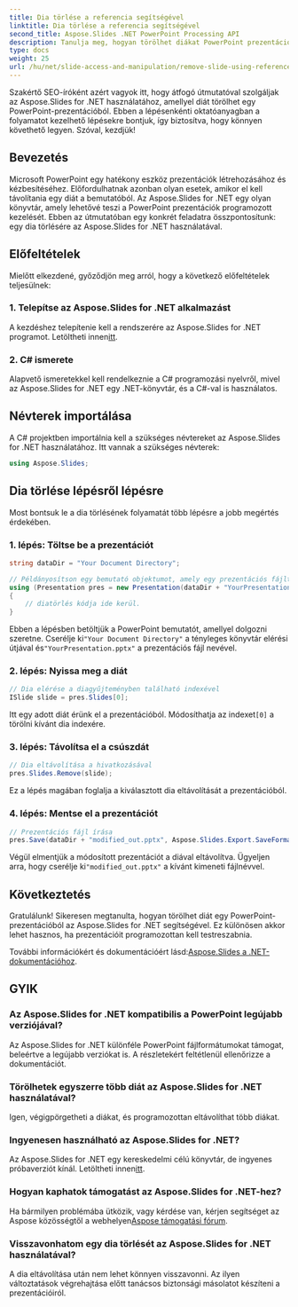 ```yaml
---
title: Dia törlése a referencia segítségével
linktitle: Dia törlése a referencia segítségével
second_title: Aspose.Slides .NET PowerPoint Processing API
description: Tanulja meg, hogyan törölhet diákat PowerPoint prezentációkban az Aspose.Slides for .NET segítségével, amely egy hatékony könyvtár .NET-fejlesztők számára.
type: docs
weight: 25
url: /hu/net/slide-access-and-manipulation/remove-slide-using-reference/
---
```


Szakértő SEO-íróként azért vagyok itt, hogy átfogó útmutatóval szolgáljak az Aspose.Slides for .NET használatához, amellyel diát törölhet egy PowerPoint-prezentációból. Ebben a lépésenkénti oktatóanyagban a folyamatot kezelhető lépésekre bontjuk, így biztosítva, hogy könnyen követhető legyen. Szóval, kezdjük!

## Bevezetés

Microsoft PowerPoint egy hatékony eszköz prezentációk létrehozásához és kézbesítéséhez. Előfordulhatnak azonban olyan esetek, amikor el kell távolítania egy diát a bemutatóból. Az Aspose.Slides for .NET egy olyan könyvtár, amely lehetővé teszi a PowerPoint prezentációk programozott kezelését. Ebben az útmutatóban egy konkrét feladatra összpontosítunk: egy dia törlésére az Aspose.Slides for .NET használatával.

## Előfeltételek

Mielőtt elkezdené, győződjön meg arról, hogy a következő előfeltételek teljesülnek:

### 1. Telepítse az Aspose.Slides for .NET alkalmazást

 A kezdéshez telepítenie kell a rendszerére az Aspose.Slides for .NET programot. Letöltheti innen[itt](https://releases.aspose.com/slides/net/).

### 2. C# ismerete

Alapvető ismeretekkel kell rendelkeznie a C# programozási nyelvről, mivel az Aspose.Slides for .NET egy .NET-könyvtár, és a C#-val is használatos.

## Névterek importálása

A C# projektben importálnia kell a szükséges névtereket az Aspose.Slides for .NET használatához. Itt vannak a szükséges névterek:

```csharp
using Aspose.Slides;
```

## Dia törlése lépésről lépésre

Most bontsuk le a dia törlésének folyamatát több lépésre a jobb megértés érdekében.

### 1. lépés: Töltse be a prezentációt

```csharp
string dataDir = "Your Document Directory";

// Példányosítson egy bemutató objektumot, amely egy prezentációs fájlt képvisel
using (Presentation pres = new Presentation(dataDir + "YourPresentation.pptx"))
{
    // diatörlés kódja ide kerül.
}
```

 Ebben a lépésben betöltjük a PowerPoint bemutatót, amellyel dolgozni szeretne. Cserélje ki`"Your Document Directory"` a tényleges könyvtár elérési útjával és`"YourPresentation.pptx"` a prezentációs fájl nevével.

### 2. lépés: Nyissa meg a diát

```csharp
// Dia elérése a diagyűjteményben található indexével
ISlide slide = pres.Slides[0];
```

 Itt egy adott diát érünk el a prezentációból. Módosíthatja az indexet`[0]` a törölni kívánt dia indexére.

### 3. lépés: Távolítsa el a csúszdát

```csharp
// Dia eltávolítása a hivatkozásával
pres.Slides.Remove(slide);
```

Ez a lépés magában foglalja a kiválasztott dia eltávolítását a prezentációból.

### 4. lépés: Mentse el a prezentációt

```csharp
// Prezentációs fájl írása
pres.Save(dataDir + "modified_out.pptx", Aspose.Slides.Export.SaveFormat.Pptx);
```

 Végül elmentjük a módosított prezentációt a diával eltávolítva. Ügyeljen arra, hogy cserélje ki`"modified_out.pptx"` a kívánt kimeneti fájlnévvel.

## Következtetés

Gratulálunk! Sikeresen megtanulta, hogyan törölhet diát egy PowerPoint-prezentációból az Aspose.Slides for .NET segítségével. Ez különösen akkor lehet hasznos, ha prezentációit programozottan kell testreszabnia.

 További információkért és dokumentációért lásd:[Aspose.Slides a .NET-dokumentációhoz](https://reference.aspose.com/slides/net/).

## GYIK

### Az Aspose.Slides for .NET kompatibilis a PowerPoint legújabb verziójával?
Az Aspose.Slides for .NET különféle PowerPoint fájlformátumokat támogat, beleértve a legújabb verziókat is. A részletekért feltétlenül ellenőrizze a dokumentációt.

### Törölhetek egyszerre több diát az Aspose.Slides for .NET használatával?
Igen, végigpörgetheti a diákat, és programozottan eltávolíthat több diákat.

### Ingyenesen használható az Aspose.Slides for .NET?
 Az Aspose.Slides for .NET egy kereskedelmi célú könyvtár, de ingyenes próbaverziót kínál. Letöltheti innen[itt](https://releases.aspose.com/).

### Hogyan kaphatok támogatást az Aspose.Slides for .NET-hez?
 Ha bármilyen problémába ütközik, vagy kérdése van, kérjen segítséget az Aspose közösségtől a webhelyen[Aspose támogatási fórum](https://forum.aspose.com/).

### Visszavonhatom egy dia törlését az Aspose.Slides for .NET használatával?
A dia eltávolítása után nem lehet könnyen visszavonni. Az ilyen változtatások végrehajtása előtt tanácsos biztonsági másolatot készíteni a prezentációiról.